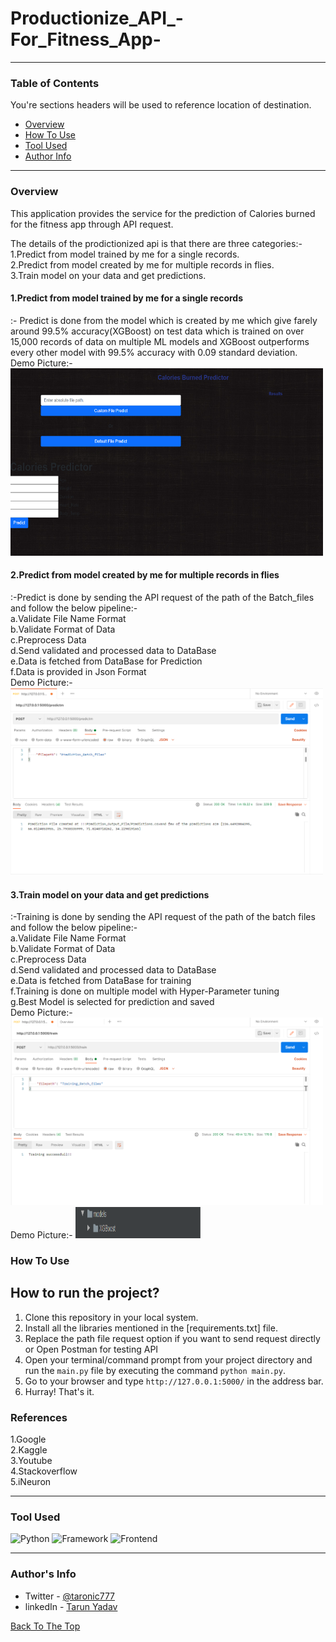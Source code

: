 # Productionize_API_-For_Fitness_App-
---

### Table of Contents
You're sections headers will be used to reference location of destination.

- [Overview](#overview)
- [How To Use](#how-to-use)
- [Tool Used](#tool-used)
- [Author Info](#author-info)

---

### Overview

This application provides the service for the prediction of Calories burned for the fitness app through API request.

The details of the prodictionized api is that there are three categories:-<br> 
1.Predict from model trained by me for a single records.<br>
2.Predict from model created by me for multiple records in flies.<br>
3.Train model on your data and get predictions.<br>


<h4>1.Predict from model trained by me for a single records</h4>:- Predict is done from the model which is created by me which give farely around 99.5% accuracy(XGBoost) on test data which is trained on over 15,000 records of data on multiple ML models and XGBoost outperforms every other model with 99.5% accuracy with 0.09 standard deviation.<br>
Demo Picture:-
<img src="https://github.com/Tarun-yadav777/Productionize_API_-For_Fitness_App-/blob/main/static/landing.PNG"  width="500" height="300" /><br>

<h4>2.Predict from model created by me for multiple records in flies</h4>:-Predict is done by sending the API request of the path of the Batch_files and follow the below pipeline:-<br>
                    a.Validate File Name Format<br>
                    b.Validate Format of Data<br>
                    c.Preprocess Data<br>
                    d.Send validated and processed data to DataBase<br>
                    e.Data is fetched from DataBase for Prediction<br>
                    f.Data is provided in Json Format<br>
Demo Picture:-
<img src="https://github.com/Tarun-yadav777/Productionize_API_-For_Fitness_App-/blob/main/static/predictm.PNG"  width="500" height="300" /><br>
                    
<h4>3.Train model on your data and get predictions</h4>:-Training is done by sending the API request of the path of the batch files and follow the below pipeline:-<br>
                    a.Validate File Name Format<br>
                    b.Validate Format of Data<br>
                    c.Preprocess Data<br>
                    d.Send validated and processed data to DataBase<br>
                    e.Data is fetched from DataBase for training<br>
                    f.Training is done on multiple model with Hyper-Parameter tuning<br>
                    g.Best Model is selected for prediction and saved<br>
Demo Picture:-
<img src="https://github.com/Tarun-yadav777/Productionize_API_-For_Fitness_App-/blob/main/static/train.PNG"  width="500" height="300" /><br>
Demo Picture:-
<img src="https://github.com/Tarun-yadav777/Productionize_API_-For_Fitness_App-/blob/main/static/model.PNG"  width="200" height="50" /><br>

### How To Use
## How to run the project?

1. Clone this repository in your local system.
2. Install all the libraries mentioned in the [requirements.txt] file.
3. Replace the path file request option if you want to send request directly or Open Postman for testing API 
4. Open your terminal/command prompt from your project directory and run the `main.py` file by executing the command `python main.py`.
5. Go to your browser and type `http://127.0.0.1:5000/` in the address bar.
6. Hurray! That's it.


### References
1.Google<br>
2.Kaggle<br>
3.Youtube<br>
4.Stackoverflow<br>
5.iNeuron<br>

---

### Tool Used

![Python](https://img.shields.io/badge/Python-3.8-blueviolet)
![Framework](https://img.shields.io/badge/Framework-Flask-red)
![Frontend](https://img.shields.io/badge/Frontend-HTML/CSS/JS-green)


---

### Author's Info

- Twitter - [@taronic777](https://twitter.com/taronic777)
- linkedIn - [Tarun Yadav](https://www.linkedin.com/in/tarun-yadav-47442112b/)

[Back To The Top](#read-me-template)
